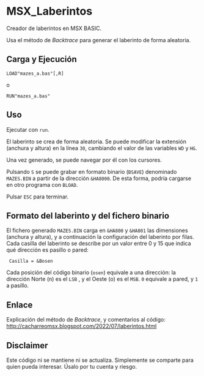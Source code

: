 # MSX_Laberintos

Creador de laberintos en MSX BASIC.

Usa el método de *Backtrace* para generar el laberinto de forma aleatoria. 


## Carga y Ejecución

    LOAD"mazes_a.bas"[,R]

o

    RUN"mazes_a.bas"

## Uso

Ejecutar con `run`.

El laberinto se crea de forma aleatoria. Se puede modificar la extensión (anchura y altura) en la línea `30`, cambiando el valor de las variables `WD` y `HG`.

Una vez generado, se puede navegar por él con los cursores.

Pulsando `S` se puede grabar en formato binario (`BSAVE`) denominado `MAZES.BIN` a partir de la  dirección `&HA8000`. De esta forma, podría cargarse en otro programa con `BLOAD`. 

Pulsar `ESC` para terminar.

## Formato del laberinto y del fichero binario

El fichero generado `MAZES.BIN`  carga en `&HA800` y `&HA801` las dimensiones (anchura y altura), y a continuación la configuración del laberinto por filas. Cada casilla del laberinto se describe por un valor entre 0 y 15 que indica qué dirección es pasillo o pared:

     Casilla = &Bosen 

Cada posición del código binario (`osen`) equivale a una dirección: la dirección Norte (n) es el `LSB` , y el Oeste (o) es el `MSB`. `0` equivale a pared, y `1` a pasillo.

## Enlace

Explicación del método de *Backtrace*, y comentarios al código:  http://cacharreomsx.blogspot.com/2022/07/laberintos.html

## Disclaimer

Este código ni se mantiene ni se actualiza. Simplemente se comparte para quien pueda interesar. Úsalo por tu cuenta y riesgo.


